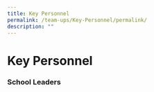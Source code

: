 ```yaml
---
title: Key Personnel
permalink: /team-ups/Key-Personnel/permalink/
description: ""
---
```

Key Personnel
=============

### School Leaders